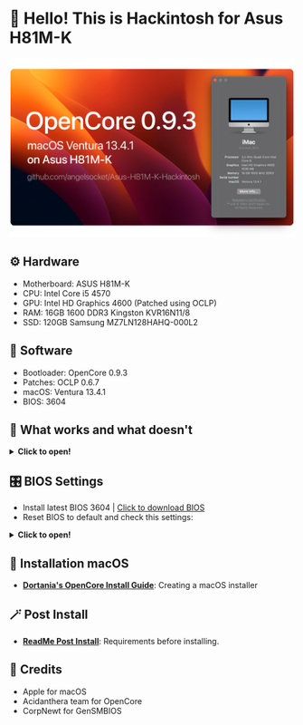 # 👋 Hello! This is Hackintosh for Asus H81M-K
![Banner](Files/Banner.png)
## ⚙️ Hardware
- Motherboard: ASUS H81M-K
- CPU: Intel Core i5 4570
- GPU: Intel HD Graphics 4600 (Patched using OCLP)
- RAM: 16GB 1600 DDR3 Kingston KVR16N11/8
- SSD: 120GB Samsung MZ7LN128HAHQ-000L2

## 💾 Software
- Bootloader: OpenCore 0.9.3
- Patches: OCLP 0.6.7
- macOS: Ventura 13.4.1
- BIOS: 3604

## 📃 What works and what doesn't

<details>
<summary><strong> Click to open! </strong></summary>
<br>
  
> ### Hardware

- 🟢 - Fully working
- 🟠 - Partially working
- 🔴 - Not working

| Feature                              | Status | Dependency          |
| :----------------------------------- | ------ | ------------------- |
| Graphics (HD 4600)                   | 🟢  | `WhateverGreen.kext` & OCLP 0.6.7 |
| Sound (ALC887)                       | 🟢  | `AppleALC.kext` & alcid=53 |
| USB Ports                            | 🟢  | Native |
| Ethernet                             | 🟢  | `RealtekRTL8111.kext` | 
| Sleep                                | 🟢  | Native |
| VGA Port                             | 🔴  | Does not exist on real apple computers |

> ### macOS Continuity

| Feature                              | Status | Dependency          |
| :----------------------------------- | ------ | ------------------- |
| iCloud, iMessage, FaceTime           | 🟢   | Whitelisted Apple ID, Valid SMBIOS  |
| Time Machine                         | 🟢   | Native  |
| AirDrop                              | 🟠   | Needed WiFi and Bluetooth  |
</details>

## 🎛 BIOS Settings
- Install latest BIOS 3604 | [Click to download BIOS](https://www.asus.com/supportonly/h81m-k/helpdesk_bios/)
- Reset BIOS to default and check this settings:

<details>
<summary><strong> Click to open! </strong></summary>
<br>
  
> ### BIOS Settings

| Setting                              | Option |
| :----------------------------------- | ------ |
| CSM                                  | Disabled |
| iGPU Memory                          | 96MB |
| CPU MSR Lock                         | Disabled |
| Sata Configuration                   | AHCI | 
| USB Mode                             | Smart Auto |
| VGA Port                             | Disabled |
| Secure Boot                          | Other OS |
</details>
  
## 💽 Installation macOS
- [**Dortania's OpenCore Install Guide**](https://dortania.github.io/OpenCore-Install-Guide/installer-guide/): Creating a macOS installer

## 🪄 Post Install
- [**ReadMe Post Install**](/Files/PostInstall.md): Requirements before installing.

## 💖 Credits
- Apple for macOS
- Acidanthera team for OpenCore
- CorpNewt for GenSMBIOS
